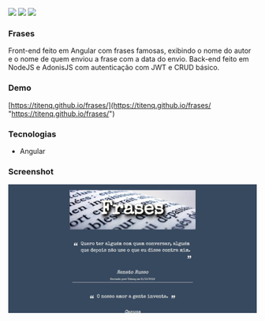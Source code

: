 ![](https://img.shields.io/github/stars/titenq/frases.svg) ![](https://img.shields.io/github/forks/titenq/frases.svg) ![](https://img.shields.io/github/issues/titenq/frases.svg) 

### Frases

Front-end feito em Angular com frases famosas, exibindo o nome do autor e o nome de quem enviou a frase com a data do envio.
Back-end feito em NodeJS e AdonisJS com autenticação com JWT e CRUD básico.

### Demo
[https://titenq.github.io/frases/](https://titenq.github.io/frases/ "https://titenq.github.io/frases/")

### Tecnologias
- Angular

### Screenshot

![](https://github.com/titenq/frases/blob/master/screenshot.png?raw=true)
